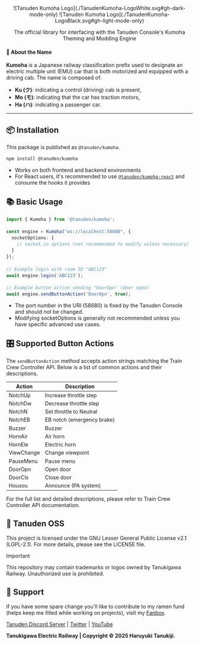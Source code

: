 <center>
<!-- <h1>Kumoha</h1> -->
![Tanuden Kumoha Logo](./TanudenKumoha-LogoWhite.svg#gh-dark-mode-only)
![Tanuden Kumoha Logo](./TanudenKumoha-LogoBlack.svg#gh-light-mode-only)

The official library for interfacing with the Tanuden Console's Kumoha Theming and Modding Engine
</center>

#### 🚄 About the Name

**Kumoha** is a Japanese railway classification prefix used to designate an electric multiple unit (EMU) car that is both motorized and equipped with a driving cab. The name is composed of:

- **Ku (ク)**: indicating a control (driving) cab is present,  
- **Mo (モ)**: indicating that the car has traction motors,  
- **Ha (ハ)**: indicating a passenger car.

---

## 📦 Installation

This package is published as `@tanuden/kumoha`.

```bash
npm install @tanuden/kumoha
```
* Works on both frontend and backend environments
* For React users, it's recommended to use [`@tanuden/kumoha-react`](https://www.npmjs.com/package/@tanuden/kumoha-react) and consume the hooks it provides

## 📚 Basic Usage
```ts
import { Kumoha } from '@tanuden/kumoha';

const engine = Kumoha("ws://localhost:58680", {
  socketOptions: {
    // socket.io options (not recommended to modify unless necessary)
  }
});

// Example login with room ID "ABC123"
await engine.login('ABC123');

// Example button action sending "DoorOpn" (door open)
await engine.sendButtonAction('DoorOpn', true);
```
* The port number in the URI (58680) is fixed by the Tanuden Console and should not be changed.
* Modifying socketOptions is generally not recommended unless you have specific advanced use cases.

## 🎛️ Supported Button Actions
The `sendButtonAction` method accepts action strings matching the Train Crew Controller API. Below is a list of common actions and their descriptions.

| Action     | Description                |
| ---------- | -------------------------- |
| NotchUp    | Increase throttle step     |
| NotchDw    | Decrease throttle step     |
| NotchN     | Set throttle to Neutral    |
| NotchEB    | EB notch (emergency brake) |
| Buzzer     | Buzzer                     |
| HornAir    | Air horn                   |
| HornEle    | Electric horn              |
| ViewChange | Change viewpoint           |
| PauseMenu  | Pause menu                 |
| DoorOpn    | Open door                  |
| DoorCls    | Close door                 |
| Housou     | Announce (PA system)       |

For the full list and detailed descriptions, please refer to Train Crew Controller API documentation.

## 💾 Tanuden OSS
This project is licensed under the GNU Lesser General Public License v2.1 (LGPL-2.1).
For more details, please see the LICENSE file.

> [!IMPORTANT] 
> This repository may contain trademarks or logos owned by Tanukigawa Railway. Unauthorized use is prohibited.

## 💝 Support
If you have some spare change you'll like to contribute to my ramen fund (helps keep me filled while working on projects), visit my [Fanbox](https://haruyukitanuki.fanbox.cc). 

[Tanuden Discord Server](https://go.tanu.ch/tanuden-discord) | [Twitter](https://go.tanu.ch/twitter) | [YouTube](https://go.tanu.ch/tanutube)

**Tanukigawa Electric Railway | Copyright &copy; 2025 Haruyuki Tanukiji.**

